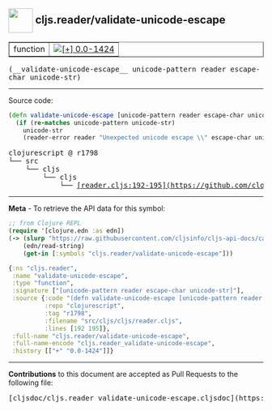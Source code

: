## <img width="48px" valign="middle" src="http://i.imgur.com/Hi20huC.png"> cljs.reader/validate-unicode-escape

 <table border="1">
<tr>

<td>function</td>
<td><a href="https://github.com/cljsinfo/cljs-api-docs/tree/0.0-1424"><img valign="middle" alt="[+] 0.0-1424" src="https://img.shields.io/badge/+-0.0--1424-lightgrey.svg"></a> </td>
</tr>
</table>

 <samp>
(__validate-unicode-escape__ unicode-pattern reader escape-char unicode-str)<br>
</samp>

---





Source code:

```clj
(defn validate-unicode-escape [unicode-pattern reader escape-char unicode-str]
  (if (re-matches unicode-pattern unicode-str)
    unicode-str
    (reader-error reader "Unexpected unicode escape \\" escape-char unicode-str)))
```

 <pre>
clojurescript @ r1798
└── src
    └── cljs
        └── cljs
            └── <ins>[reader.cljs:192-195](https://github.com/clojure/clojurescript/blob/r1798/src/cljs/cljs/reader.cljs#L192-L195)</ins>
</pre>


---

__Meta__ - To retrieve the API data for this symbol:

```clj
;; from Clojure REPL
(require '[clojure.edn :as edn])
(-> (slurp "https://raw.githubusercontent.com/cljsinfo/cljs-api-docs/catalog/cljs-api.edn")
    (edn/read-string)
    (get-in [:symbols "cljs.reader/validate-unicode-escape"]))
```

```clj
{:ns "cljs.reader",
 :name "validate-unicode-escape",
 :type "function",
 :signature ["[unicode-pattern reader escape-char unicode-str]"],
 :source {:code "(defn validate-unicode-escape [unicode-pattern reader escape-char unicode-str]\n  (if (re-matches unicode-pattern unicode-str)\n    unicode-str\n    (reader-error reader \"Unexpected unicode escape \\\\\" escape-char unicode-str)))",
          :repo "clojurescript",
          :tag "r1798",
          :filename "src/cljs/cljs/reader.cljs",
          :lines [192 195]},
 :full-name "cljs.reader/validate-unicode-escape",
 :full-name-encode "cljs.reader_validate-unicode-escape",
 :history [["+" "0.0-1424"]]}

```

---

__Contributions__ to this document are accepted as Pull Requests to the following file:

 <pre>
[cljsdoc/cljs.reader_validate-unicode-escape.cljsdoc](https://github.com/cljsinfo/cljs-api-docs/blob/master/cljsdoc/cljs.reader_validate-unicode-escape.cljsdoc)
</pre>

